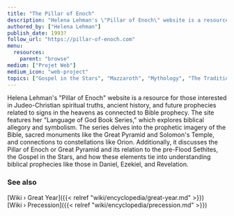 ```yaml
---
title: "The Pillar of Enoch"
description: "Helena Lehman's \"Pillar of Enoch\" website is a resource for those interested in Judeo-Christian spiritual truths, ancient history, and future prophecies related to signs in the heavens as connected to Bible prophecy. The site features her \"Language of God Book Series,\" which explores biblical allegory and symbolism. The series delves into the prophetic imagery of the Bible, sacred monuments like the Great Pyramid and Solomon's Temple, and connections to constellations like Orion. Additionally, it discusses the Pillar of Enoch or Great Pyramid and its relation to the pre-Flood Sethites, the Gospel in the Stars, and how these elements tie into understanding biblical prophecies like those in Daniel, Ezekiel, and Revelation​."
authored_by: ["Helena Lehman"]
publish_date: 1993?
follow_url: "https://pillar-of-enoch.com"
menu:
  resources:
    parent: "browse"
medium: ["Projet Web"]
medium_icon: "web-project"
topics: ["Gospel in the Stars", "Mazzaroth", "Mythology", "The Tradition", "Precession"]
---
```


Helena Lehman's "Pillar of Enoch" website is a resource for those interested in Judeo-Christian spiritual truths, ancient history, and future prophecies related to signs in the heavens as connected to Bible prophecy. The site features her "Language of God Book Series," which explores biblical allegory and symbolism. The series delves into the prophetic imagery of the Bible, sacred monuments like the Great Pyramid and Solomon's Temple, and connections to constellations like Orion. Additionally, it discusses the Pillar of Enoch or Great Pyramid and its relation to the pre-Flood Sethites, the Gospel in the Stars, and how these elements tie into understanding biblical prophecies like those in Daniel, Ezekiel, and Revelation​.

### See also

[Wiki › Great Year]({{< relref "wiki/encyclopedia/great-year.md" >}})</br>
[Wiki › Precession]({{< relref "wiki/encyclopedia/precession.md" >}})</br>
